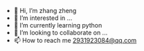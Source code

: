 - 👋 Hi, I’m zhang zheng
- 👀 I’m interested in ...
- 🌱 I’m currently learning python
- 💞️ I’m looking to collaborate on ...
- 📫 How to reach me 2931923084@qq.com

<!---
zhangzheng-xi/zhangzheng-xi is a ✨ special ✨ repository because its `README.md` (this file) appears on your GitHub profile.
You can click the Preview link to take a look at your changes.
--->
